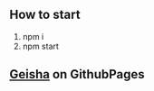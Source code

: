 ## How to start

1. npm i
2. npm start

## <a target='_blank' href='https://Olyathecute.github.io/Geisha'>Geisha<a/> on GithubPages
